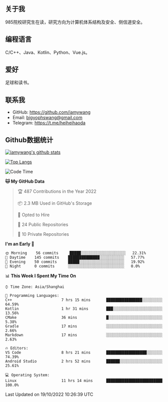 ## 关于我

985院校研究生在读，研究方向为计算机体系结构及安全、侧信道安全。

## 编程语言

C/C++、Java、Kotlin、Python、Vue.js。

## 爱好

足球和读书。

## 联系我

- GitHub: https://github.com/iamywang
- Email: bigyophswang@gmail.com
- Telegram: https://t.me/heiheihaoda

## Github数据统计

[![iamywang's github stats](https://github-readme-stats.vercel.app/api?username=iamywang&count_private=true&show_icons=true)]()

[![Top Langs](https://github-readme-stats.vercel.app/api/top-langs/?username=iamywang&layout=compact)]()

<!--START_SECTION:waka-->
![Code Time](http://img.shields.io/badge/Code%20Time-607%20hrs%2041%20mins-blue)

**🐱 My GitHub Data** 

> 🏆 487 Contributions in the Year 2022
 > 
> 📦 2.3 MB Used in GitHub's Storage 
 > 
> 💼 Opted to Hire
 > 
> 📜 24 Public Repositories 
 > 
> 🔑 10 Private Repositories  
 > 
**I'm an Early 🐤** 

```text
🌞 Morning    56 commits     █████░░░░░░░░░░░░░░░░░░░░   22.31% 
🌆 Daytime    145 commits    ██████████████░░░░░░░░░░░   57.77% 
🌃 Evening    50 commits     █████░░░░░░░░░░░░░░░░░░░░   19.92% 
🌙 Night      0 commits      ░░░░░░░░░░░░░░░░░░░░░░░░░   0.0%

```


📊 **This Week I Spent My Time On** 

```text
⌚︎ Time Zone: Asia/Shanghai

💬 Programming Languages: 
C++                      7 hrs 15 mins       ████████████████░░░░░░░░░   64.59% 
Kotlin                   1 hr 31 mins        ███░░░░░░░░░░░░░░░░░░░░░░   13.56% 
CMake                    36 mins             █░░░░░░░░░░░░░░░░░░░░░░░░   5.38% 
Gradle                   17 mins             ░░░░░░░░░░░░░░░░░░░░░░░░░   2.66% 
Markdown                 17 mins             ░░░░░░░░░░░░░░░░░░░░░░░░░   2.63%

🔥 Editors: 
VS Code                  8 hrs 21 mins       ██████████████████░░░░░░░   74.39% 
Android Studio           2 hrs 52 mins       ██████░░░░░░░░░░░░░░░░░░░   25.61%

💻 Operating System: 
Linux                    11 hrs 14 mins      █████████████████████████   100.0%

```


 Last Updated on 19/10/2022 10:26:39 UTC
<!--END_SECTION:waka-->
